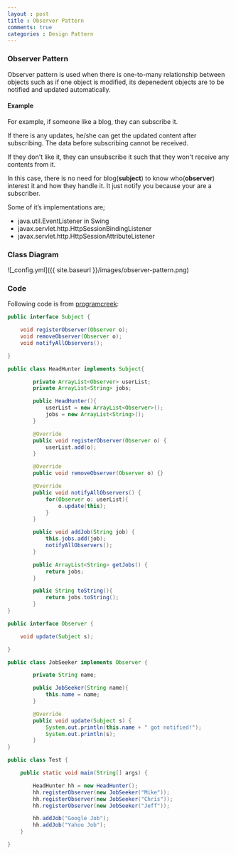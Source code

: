 ```yaml
---
layout : post
title : Observer Pattern
comments: true
categories : Design Pattern
---
```


### Observer Pattern

Observer pattern is used when there is one-to-many relationship between objects such as if one object is modified, its depenedent objects are to be notified and updated automatically.

#### Example

For example, if someone like a blog, they can subscribe it.

If there is any updates, he/she can get the updated content after subscribing.
The data before subscribing cannot be received.

If they don't like it, they can unsubscribe it such that they won't receive
any contents from it.

In this case, there is no need for blog(**subject**) to know who(**observer**) interest it and how they handle it. It just notify you because your are a
subscriber.

Some of it’s implementations are;

- java.util.EventListener in Swing
- javax.servlet.http.HttpSessionBindingListener
- javax.servlet.http.HttpSessionAttributeListener

### Class Diagram

![_config.yml]({{ site.baseurl }}/images/observer-pattern.png)

### Code

Following code is from [programcreek](https://www.programcreek.com/2011/01/an-java-example-of-observer-pattern/):

```java
public interface Subject {

	void registerObserver(Observer o);
	void removeObserver(Observer o);
	void notifyAllObservers();

}

public class HeadHunter implements Subject{

		private ArrayList<Observer> userList;
		private ArrayList<String> jobs;

		public HeadHunter(){
			userList = new ArrayList<Observer>();
			jobs = new ArrayList<String>();
		}

		@Override
		public void registerObserver(Observer o) {
			userList.add(o);
		}

		@Override
		public void removeObserver(Observer o) {}

		@Override
		public void notifyAllObservers() {
			for(Observer o: userList){
				o.update(this);
			}
		}

		public void addJob(String job) {
			this.jobs.add(job);
			notifyAllObservers();
		}

		public ArrayList<String> getJobs() {
			return jobs;
		}

		public String toString(){
			return jobs.toString();
		}
}

public interface Observer {

	void update(Subject s);

}

public class JobSeeker implements Observer {

		private String name;

		public JobSeeker(String name){
			this.name = name;
		}

		@Override
		public void update(Subject s) {
			System.out.println(this.name + " got notified!");
			System.out.println(s);
		}
}

public class Test {

	public static void main(String[] args) {

		HeadHunter hh = new HeadHunter();
		hh.registerObserver(new JobSeeker("Mike"));
		hh.registerObserver(new JobSeeker("Chris"));
		hh.registerObserver(new JobSeeker("Jeff"));

		hh.addJob("Google Job");
		hh.addJob("Yahoo Job");
	}

}
```
